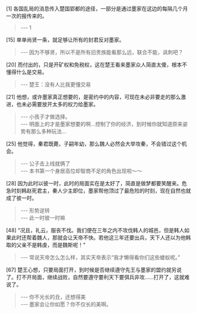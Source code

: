 
[1] 各国乱局的消息传入楚国郢都的途径，一部分是通过墨家在这边的每隔几个月一次的报传来的。
>--- 1<br>

[15] 单单尚贤一条，就足够让所有的封君反对墨家。
>--- 因为不够贤，所以不是所有旧贵族能看那么远，联合不能，讽刺吧？<br>

[20] 而付出的，只是开矿权和免税权，这在楚王看来墨家众人简直太傻，根本不懂得什么是交易。
>--- 楚王：没有人比我更懂交易<br>

[21] 他想，或许墨家真正想要的，是密约中的内容，可现在未必非要走的那么激进，也未必需要放开太多的权力给墨家。
>--- 小孩子才做选择。<br>
>--- 明面上的才是墨家想要的啊…控制了你的经济，到时候你就知道原来姿势有那么多种玩法…<br>

[25] 他觉得，秦君既薨，子嗣年幼，那么魏人必然会大举攻秦，不会错过这个机会。
>--- 公子击上线就俩了<br>
>--- 本书第一个身居高位却智商不足的角色出现啦～～<br>

[28] 因为此时以彼一时，此时的局面实在是太好了，简直是做梦都要笑醒来。危急时刻韩赵死君主，秦人少主即位，墨家帮他顶过了最危险的时刻，现在自然也就成了彼一时。
>--- 形势逆转<br>
>--- 此一时彼一时嘛<br>

[48] “况且，礼云，服丧不伐。我们便在三年之内不攻伐韩人的城邑，但是韩人如果此时还帮着魏人，那就会让天帝不快。若他这三年还要出兵，天下人还以为他韩取的父亲不是韩虔，而是魏斯呢！”
>--- 常说天帝怎么怎么样，其实天帝表示“我才懒得看你们这些蝼蚁呢。”<br>

[67] 楚王心想，只要局面打开，到时候是否继续遵守先王与墨家的盟约就另说了。打不开局面，继续战败，自然要遵守要利天下要弭兵非攻……打开了，这就难说了。
>--- 你不光长的丑，还想得美<br>
>--- 墨家会让你如愿？你不仅长的美啊。<br>
